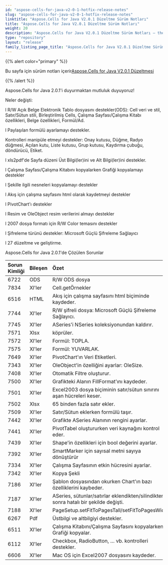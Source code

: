 ```yaml
---
id: "aspose-cells-for-java-v2-0-1-hotfix-release-notes"
slug: "aspose-cells-for-java-v2-0-1-hotfix-release-notes"
linktitle: "Aspose.Cells for Java V2.0.1 Düzeltme Sürüm Notları"
title: "Aspose.Cells for Java V2.0.1 Düzeltme Sürüm Notları"
weight: 20
description: "Aspose.Cells for Java V2.0.1 Düzeltme Sürüm Notları – the latest updates and fixes."
type: "repository"
layout: "release"
family_listing_page_title: "Aspose.Cells for Java V2.0.1 Düzeltme Sürüm Notları"
---
```

{{% alert color="primary" %}} 

 Bu sayfa için sürüm notları içerir[Aspose.Cells for Java V2.0.1 Düzeltmesi](https://releases.aspose.com/cells/java/new-releases/aspose.cells-for-java-v2.0.1-hotfix/)

{{% /alert %}} 

 Aspose.Cells for Java 2.0.1'i duyurmaktan mutluluk duyuyoruz!

 Neler değişti:

 l R/W Açık Belge Elektronik Tablo dosyasını destekler(ODS): Cell veri ve stil, Satır/Sütun stili, Birleştirilmiş Cells, Çalışma Sayfası/Çalışma Kitabı özellikleri, Belge özellikleri, Formül/Ad.

 l Paylaşılan formülü ayarlamayı destekler.

Kontrolleri manipüle etmeyi destekler: Onay kutusu, Düğme, Radyo düğmesi, Açılan kutu, Liste kutusu, Grup kutusu, Kaydırma çubuğu, döndürücü, Etiket.

 l xls2pdf'de Sayfa düzeni Üst Bilgi(ler)ini ve Alt Bilgi(ler)ini destekler.

 l Çalışma Sayfası/Çalışma Kitabını kopyalarken Grafiği kopyalamayı destekler

 l Şekille ilgili nesneleri kopyalamayı destekler

 l Akış için çalışma sayfasını html olarak kaydetmeyi destekler

 l PivotChart'ı destekler

 l Resim ve OleObject resim verilerini almayı destekler

 l 2007 dosya formatı için R/W Color temasını destekler

 l Şifreleme türünü destekler: Microsoft Güçlü Şifreleme Sağlayıcı

 l 27 düzeltme ve geliştirme.

 Aspose.Cells for Java 2.0.1'de Çözülen Sorunlar

|**Sorun Kimliği** |**Bileşen** |**Özet** |
|:- |:- |:- |
|6722 |ODS | R/W ODS dosya|
|7834 | Xl'ler| Cell.getÖrnekler|
|6516 |HTML | Akış için çalışma sayfasını html biçiminde kaydeder.|
|7744 | Xl'ler| R/W şifreli dosya: Microsoft Güçlü Şifreleme Sağlayıcı.|
|7745 | Xl'ler| ASeries'i NSeries koleksiyonundan kaldırır.|
|7571 | Xlsx| köprüler.|
|7572 | Xl'ler| Formül: TOPLA.|
|7575 | Xl'ler| Formül: YUVARLAK.|
|7649 | Xl'ler|PivotChart'ın Veri Etiketleri.|
|7343 | Xl'ler| OleObject'in özelliğini ayarlar: OleSize.|
|7408 | Xl'ler| Otomatik Filtre oluşturur.|
|7500 | Xl'ler| Grafikteki Alanın FillFormat'ını kaydeder.|
|7501 | Xl'ler| Excel2003 dosya biçiminin satır/sütun sınırını aşan hücreleri keser.|
|7502 | Xlsx| 65 binden fazla satır ekler.|
|7509 | Xl'ler| Satır/Sütun eklerken formülü taşır.|
|7442 | Xl'ler| Grafikte ASeries Alanının rengini ayarlar.|
|7441 | Xl'ler| PivotTabel oluştururken veri kaynağını kontrol eder.|
|7439 | Xl'ler| Shape'in özellikleri için bool değerini ayarlar.|
|7392 | Xl'ler| SmartMarker için sayısal metni sayıya dönüştürür|
|7334 | Xl'ler| Çalışma Sayfasının etkin hücresini ayarlar.|
|7342 | Xl'ler| Kopya Şekli|
|7186 | Xl'ler| Şablon dosyasından okurken Chart'ın bazı özelliklerini kaybeder.|
|7187 | Xl'ler| ASeries, sütunlar/satırlar eklendikten/silindikten sonra hatalı bir şekilde değişti.|
|7188 | Xl'ler| PageSetup.setFitToPagesTall/setFitToPagesWide|
|6267 | Pdf| Üstbilgi ve altbilgiyi destekler.|
|6511 | Xl'ler| Çalışma Kitabını/Çalışma Sayfasını kopyalarken Grafiği kopyalar.|
|6112 | Xl'ler| Checkbox, RadioButton, … vb. kontrolleri destekler.|
|6606 | Xl'ler| Mac OS için Excel2007 dosyasını kaydeder.|

